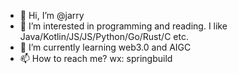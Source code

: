 - 👋 Hi, I’m @jarry
- 👀 I’m interested in programming and reading.
     I like Java/Kotlin/JS/JS/Python/Go/Rust/C etc.
- 🌱 I’m currently learning web3.0 and AIGC
- 📫 How to reach me?  wx: springbuild

<!---
jarry/jarry is a ✨ special ✨ repository because its `README.md` (this file) appears on your GitHub profile.
You can click the Preview link to take a look at your changes.
--->
